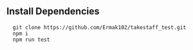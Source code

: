 ## Install Dependencies
```
  git clone https://github.com/Ermak102/takestaff_test.git
  npm i
  npm run test
```
